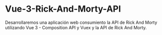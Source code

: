 # Vue-3-Rick-And-Morty-API
Desarrollaremos una aplicación web consumiento la API de Rick And Morty utilizando Vue 3 - Composition API y Vuex y la API de Rick And Morty.
